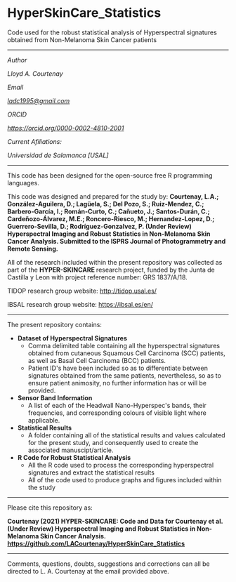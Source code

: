 # HyperSkinCare_Statistics
Code used for the robust statistical analysis of Hyperspectral signatures obtained from Non-Melanoma Skin Cancer patients

-----------------------------------------------------------------------------------------------------------------

<i>
Author

Lloyd A. Courtenay

Email

ladc1995@gmail.com

ORCID

https://orcid.org/0000-0002-4810-2001

Current Afiliations:

Universidad de Salamanca [USAL]

</i>

---------------------------------------------------------------------------------------------------

This code has been designed for the open-source free R programming languages.

This code was designed and prepared for the study by:
<b> Courtenay, L.A.; González-Aguilera, D.; Lagüela, S.; Del Pozo, S.; Ruiz-Mendez, C.; Barbero-García, I.; Román-Curto, C.; Cañueto, J.;
Santos-Durán, C.; Cardeñozo-Álvarez, M.E.; Roncero-Riesco, M.; Hernandez-Lopez, D.; Guerrero-Sevilla, D.; Rodríguez-Gonzalvez, P. (Under Review)
Hyperspectral Imaging and Robust Statistics in Non-Melanoma Skin Cancer Analysis. Submitted to the ISPRS Journal of Photogrammetry and Remote Sensing. </b>

All of the research included within the present repository was collected as part of the <b> HYPER-SKINCARE </b> research project, funded by the
Junta de Castilla y Leon with project reference number: GRS 1837/A/18.

TIDOP research group website: http://tidop.usal.es/

IBSAL research group website: https://ibsal.es/en/

---------------------------------------------------------------------------------------------------

The present repository contains:

* <b> Dataset of Hyperspectral Signatures </b>
    * Comma delimited table containing all the hyperspectral signatures obtained from cutaneous Squamous Cell Carcinoma (SCC) patients,
    as well as Basal Cell Carcinoma (BCC) patients.
    * Patient ID's have been included so as to differentiate between signatures obtained from the same patients, nevertheless, so as to ensure patient animosity, no further
    information has or will be provided.
* <b> Sensor Band Information </b>
    * A list of each of the Headwall Nano-Hyperspec's bands, their frequencies, and corresponding colours of visible light where applicable.
* <b> Statistical Results </b>
    * A folder containing all of the statistical results and values calculated for the present study, and consequently used to create the associated manuscipt/article.
* <b> R Code for Robust Statistical Analysis </b>
    * All the R code used to process the corresponding hyperspectral signatures and extract the statistical results
    * All of the code used to produce graphs and figures included within the study

--------------------------------------------------------

Please cite this repository as:

 <b> Courtenay (2021) HYPER-SKINCARE: Code and Data for Courtenay et al. (Under Review) Hyperspectral Imaging and
 Robust Statistics in Non-Melanoma Skin Cancer Analysis. https://github.com/LACourtenay/HyperSkinCare_Statistics
</b>

--------------------------------------------------------

Comments, questions, doubts, suggestions and corrections can all be directed to L. A. Courtenay at the email provided above.
